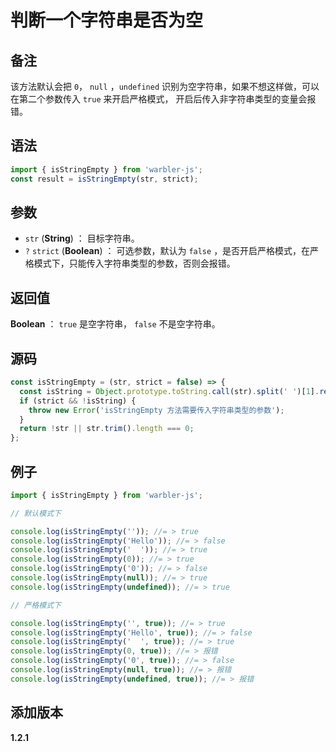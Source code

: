 # 判断一个字符串是否为空

## 备注

该方法默认会把 `0`， `null` ，`undefined` 识别为空字符串，如果不想这样做，可以在第二个参数传入 `true` 来开启严格模式，
开启后传入非字符串类型的变量会报错。

## 语法

```js
import { isStringEmpty } from 'warbler-js';
const result = isStringEmpty(str, strict);
```

## 参数

- `str` (**String**) ： 目标字符串。
- `?` `strict` (**Boolean**) ： 可选参数，默认为 `false` ，是否开启严格模式，在严格模式下，只能传入字符串类型的参数，否则会报错。

## 返回值

**Boolean** ： `true` 是空字符串， `false` 不是空字符串。

## 源码

```js
const isStringEmpty = (str, strict = false) => {
  const isString = Object.prototype.toString.call(str).split(' ')[1].replace(']', '') === 'String';
  if (strict && !isString) {
    throw new Error('isStringEmpty 方法需要传入字符串类型的参数');
  }
  return !str || str.trim().length === 0;
};
```

## 例子

```js
import { isStringEmpty } from 'warbler-js';

// 默认模式下

console.log(isStringEmpty('')); //= > true
console.log(isStringEmpty('Hello')); //= > false
console.log(isStringEmpty('  ')); //= > true
console.log(isStringEmpty(0)); //= > true
console.log(isStringEmpty('0')); //= > false
console.log(isStringEmpty(null)); //= > true
console.log(isStringEmpty(undefined)); //= > true

// 严格模式下

console.log(isStringEmpty('', true)); //= > true
console.log(isStringEmpty('Hello', true)); //= > false
console.log(isStringEmpty('  ', true)); //= > true
console.log(isStringEmpty(0, true)); //= > 报错
console.log(isStringEmpty('0', true)); //= > false
console.log(isStringEmpty(null, true)); //= > 报错
console.log(isStringEmpty(undefined, true)); //= > 报错
```

## 添加版本

**1.2.1**
